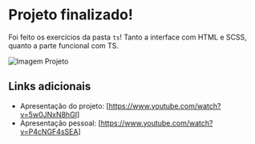 # Projeto finalizado!
Foi feito os exercícios da pasta `ts`! Tanto a interface com HTML e SCSS, quanto a parte funcional com TS.

![Imagem Projeto](https://img001.prntscr.com/file/img001/wd5PeZrRT5W8t10b6EuehQ.png)
## Links adicionais
- Apresentação do projeto: [https://www.youtube.com/watch?v=5w0JNxN8hGI]
- Apresentação pessoal: [https://www.youtube.com/watch?v=P4cNGF4sSEA]
